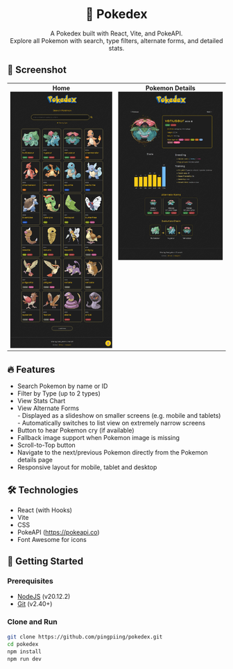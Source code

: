 <h1 align="center" style="font-weight: bold;">🌟 Pokedex</h1>

<p align="center">
  A Pokedex built with React, Vite, and PokeAPI.<br/>
  Explore all Pokemon with search, type filters, alternate forms, and detailed stats.
</p>


<h2 id="screenshot">📸 Screenshot</h2>

<table align="center">
  <tr>
    <td align="center" valign="top">
      <div><strong>Home</strong></div>
      <img src="./public/pokedex-home.jpeg" alt="Pokedex Home" width="300px"/>
    </td>
    <td align="center" valign="top">
      <div><strong>Pokemon Details</strong></div>
      <img src="./public/pokedex-pokemonDetails.jpeg" alt="Pokemon Details" width="300px"/>
    </td>
  </tr>
</table>

<h2 id="features">🔥 Features</h2>
<ul>
  <li>Search Pokemon by name or ID</li>
  <li>Filter by Type (up to 2 types)</li>
  <li>View Stats Chart</li>
  <li>View Alternate Forms</li>
    - Displayed as a slideshow on smaller screens (e.g. mobile and tablets) <br/> 
    - Automatically switches to list view on extremely narrow screens 
  <li>Button to hear Pokemon cry (if available)</li>
  <li>Fallback image support when Pokemon image is missing</li>
  <li>Scroll-to-Top button</li>
  <li>Navigate to the next/previous Pokemon directly from the Pokemon details page</li>
  <li>Responsive layout for mobile, tablet and desktop</li>
</ul>

<h2 id="tech">🛠 Technologies</h2>
<ul>
  <li>React (with Hooks)</li>
  <li>Vite</li>
  <li>CSS</li>
  <li>PokeAPI (<a href="https://pokeapi.co/">https://pokeapi.co</a>)</li>
  <li>Font Awesome for icons</li>
</ul>

<h2 id="getting-started">🚀 Getting Started</h2>

<h3>Prerequisites</h3>
<ul>
  <li><a href="https://nodejs.org">NodeJS</a> (v20.12.2)</li>
  <li><a href="https://git-scm.com">Git</a> (v2.40+)</li>
</ul>

<h3>Clone and Run</h3>

```bash
git clone https://github.com/pingpiing/pokedex.git
cd pokedex
npm install
npm run dev
